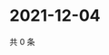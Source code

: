 # 2021-12-04

共 0 条

<!-- BEGIN WEIBO -->
<!-- 最后更新时间 Sat Dec 04 2021 14:17:46 GMT+0800 (China Standard Time) -->

<!-- END WEIBO -->
